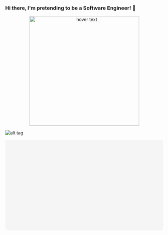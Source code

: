 ### Hi there, I'm pretending to be a Software Engineer! 👋

<p align="center">
  <img src="https://www.canva.com/design/DAECcTZRMEA/view" width="350" title="hover text">
</p>

![alt tag](https://www.canva.com/design/DAECcTZRMEA/V-HgRrU8dvBXIUy_crGNXg/edit?category=tACFasDnyEQ)

<div
 class="canva-embed"
 data-design-id="DAECcTZRMEA"
 data-height-ratio="0.5625"
 style="padding:56.2500% 5px 5px 5px;background:rgba(0,0,0,0.03);border-radius:8px;"
></div>



<!--
**israman30/israman30** is a ✨ _special_ ✨ repository because its `README.md` (this file) appears on your GitHub profile.

Here are some ideas to get you started:

- 🔭 I’m currently working on ...
- 🌱 I’m currently learning ...
- 👯 I’m looking to collaborate on ...
- 🤔 I’m looking for help with ...
- 💬 Ask me about ...
- 📫 How to reach me: ...
- 😄 Pronouns: ...
- ⚡ Fun fact: ...
-->
